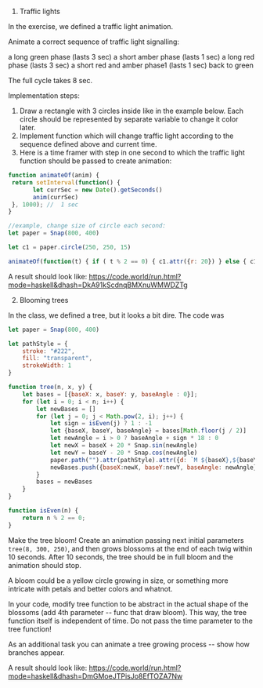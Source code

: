 1. Traffic lights

In the exercise, we defined a traffic light animation.

Animate a correct sequence of traffic light signalling:

a long green phase (lasts 3 sec)
a short amber phase (lasts 1 sec)
a long red phase (lasts 3 sec)
a short red and amber phase1 (lasts 1 sec)
back to green

The full cycle takes 8 sec.

Implementation steps:
1. Draw a rectangle with 3 circles inside like in the example below. Each circle should be represented by separate variable to change it color later.
2. Implement function which will change traffic light according to the sequence defined above and current time.
3. Here is a time framer with step in one second to which the traffic light function should be passed to create animation:

```javascript
function animateOf(anim) {
 return setInterval(function() {
       let currSec = new Date().getSeconds()
       anim(currSec)
 }, 1000); //  1 sec
}

//example, change size of circle each second:
let paper = Snap(800, 400)

let c1 = paper.circle(250, 250, 15)

animateOf(function(t) { if ( t % 2 == 0) { c1.attr({r: 20}) } else { c1.attr({r: 15}) } } )
```

A result should look like:
https://code.world/run.html?mode=haskell&dhash=DkA91kScdnqBMXnuWMWDZTg


2. Blooming trees

In the class, we defined a tree, but it looks a bit dire. The code was

```javascript
let paper = Snap(800, 400)

let pathStyle = {
    stroke: "#222",
    fill: "transparent",
    strokeWidth: 1
}

function tree(n, x, y) {
    let bases = [{baseX: x, baseY: y, baseAngle : 0}];
    for (let i = 0; i < n; i++) {
        let newBases = []
        for (let j = 0; j < Math.pow(2, i); j++) {
            let sign = isEven(j) ? 1 : -1
            let {baseX, baseY, baseAngle} = bases[Math.floor(j / 2)]
            let newAngle = i > 0 ? baseAngle + sign * 18 : 0
            let newX = baseX + 20 * Snap.sin(newAngle)
            let newY = baseY - 20 * Snap.cos(newAngle)
            paper.path("").attr(pathStyle).attr({d: `M ${baseX},${baseY} L ${newX},${newY}`})
            newBases.push({baseX:newX, baseY:newY, baseAngle: newAngle})
        }
        bases = newBases
    }
}

function isEven(n) {
    return n % 2 == 0;
}
```

Make the tree bloom! Create an animation passing next initial parameters `tree(8, 300, 250)`, and then grows blossoms at the end of each twig within 10 seconds. After 10 seconds, the tree should be in full bloom and the animation should stop.

A bloom could be a yellow circle growing in size, or something more intricate with petals and better colors and whatnot.

In your code, modify tree function to be abstract in the actual shape of the blossoms (add 4th parameter -- func that draw bloom). This way, the tree function itself is independent of time. Do not pass the time parameter to the tree function!

As an additional task you can animate a tree growing process -- show how branches appear.

A result should look like:
https://code.world/run.html?mode=haskell&dhash=DmGMoeJTPisJo8EfTOZA7Nw